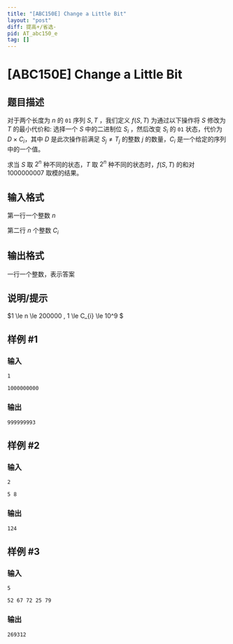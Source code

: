 ```yaml
---
title: "[ABC150E] Change a Little Bit"
layout: "post"
diff: 提高+/省选-
pid: AT_abc150_e
tag: []
---
```


# [ABC150E] Change a Little Bit

## 题目描述

对于两个长度为 $n$ 的 $\texttt{01}$ 序列 $S,T$ ，我们定义 $f(S,T)$ 为通过以下操作将 $S$ 修改为 $T$ 的最小代价和: 选择一个 $S$ 中的二进制位 $S_{i}$ ，然后改变 $S_{i}$ 的 $\texttt{01}$ 状态，代价为 $D \times C_{i}$，其中 $D$ 是此次操作前满足 $S_{j}\ne T_{j}$ 的整数 $j$ 的数量，$C_{i}$ 是一个给定的序列中的一个值。

求当 $S$ 取 $2^n$ 种不同的状态，$T$ 取 $2^n$ 种不同的状态时，$f(S,T)$ 的和对 $1000000007$ 取模的结果。

## 输入格式

第一行一个整数 $n$

第二行 $n$ 个整数 $C_{i}$

## 输出格式

一行一个整数，表示答案

## 说明/提示

$1 \le n \le 200000 , 1 \le C_{i} \le 10^9 $

## 样例 #1

### 输入

```
1
1000000000
```

### 输出

```
999999993
```

## 样例 #2

### 输入

```
2
5 8
```

### 输出

```
124
```

## 样例 #3

### 输入

```
5
52 67 72 25 79
```

### 输出

```
269312
```

